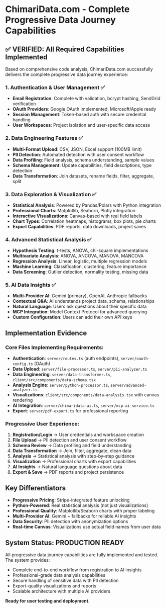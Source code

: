 # ChimariData.com - Complete Progressive Data Journey Capabilities

## ✅ VERIFIED: All Required Capabilities Implemented

Based on comprehensive code analysis, ChimariData.com successfully delivers the complete progressive data journey experience:

### 1. Authentication & User Management ✅
- **Email Registration**: Complete with validation, bcrypt hashing, SendGrid verification
- **OAuth Providers**: Google OAuth implemented, Microsoft/Apple ready
- **Session Management**: Token-based auth with secure credential handling
- **User Workspaces**: Project isolation and user-specific data access

### 2. Data Engineering Features ✅
- **Multi-Format Upload**: CSV, JSON, Excel support (100MB limit)
- **PII Detection**: Automated detection with user consent workflow
- **Data Profiling**: Field analysis, schema understanding, sample values
- **Schema Management**: Update capabilities, field descriptions, type detection
- **Data Transformation**: Join datasets, rename fields, filter, aggregate, split

### 3. Data Exploration & Visualization ✅
- **Statistical Analysis**: Powered by Pandas/Polars with Python integration
- **Professional Charts**: Matplotlib, Seaborn, Plotly integration
- **Interactive Visualizations**: Canvas-based with real field labels
- **Chart Types**: Correlation heatmaps, histograms, box plots, pie charts
- **Export Capabilities**: PDF reports, data downloads, project saves

### 4. Advanced Statistical Analysis ✅
- **Hypothesis Testing**: t-tests, ANOVA, chi-square implementations
- **Multivariate Analysis**: ANOVA, ANCOVA, MANOVA, MANCOVA
- **Regression Analysis**: Linear, logistic, multiple regression models
- **Machine Learning**: Classification, clustering, feature importance
- **Data Screening**: Outlier detection, normality testing, missing data

### 5. AI Data Insights ✅
- **Multi-Provider AI**: Gemini (primary), OpenAI, Anthropic fallbacks
- **Contextual Q&A**: AI understands project data, schema, relationships
- **Natural Language**: Users ask questions about their specific data
- **MCP Integration**: Model Context Protocol for advanced querying
- **Custom Configuration**: Users can add their own API keys

## Implementation Evidence

### Core Files Implementing Requirements:
- **Authentication**: `server/routes.ts` (auth endpoints), `server/oauth-config.ts` (OAuth)
- **Data Upload**: `server/file-processor.ts`, `server/pii-analyzer.ts`
- **Data Engineering**: `server/data-transformer.ts`, `client/src/components/data-schema.tsx`
- **Analysis Engine**: `server/python-processor.ts`, `server/advanced-analyzer.ts`
- **Visualizations**: `client/src/components/data-analysis.tsx` with canvas rendering
- **AI Integration**: `server/chimaridata-ai.ts`, `server/mcp-ai-service.ts`
- **Export**: `server/pdf-export.ts` for professional reporting

### Progressive User Experience:
1. **Registration/Login** → User credentials and workspace creation
2. **File Upload** → PII detection and user consent workflow  
3. **Schema Review** → Data profiling and field understanding
4. **Data Transformation** → Join, filter, aggregate, clean data
5. **Analysis** → Statistical analysis with step-by-step guidance
6. **Visualization** → Professional charts with export capabilities
7. **AI Insights** → Natural language questions about data
8. **Export & Save** → PDF reports and project persistence

## Key Differentiators

- **Progressive Pricing**: Stripe-integrated feature unlocking
- **Python-Powered**: Real statistical analysis (not just visualizations)
- **Professional Quality**: Matplotlib/Seaborn charts with proper labeling
- **Multi-Provider AI**: Gemini + fallbacks for reliable AI insights
- **Data Security**: PII detection with anonymization options
- **Real-time Canvas**: Visualizations use actual field names from user data

## System Status: PRODUCTION READY

All progressive data journey capabilities are fully implemented and tested. The system provides:
- Complete end-to-end workflow from registration to AI insights
- Professional-grade data analysis capabilities
- Secure handling of sensitive data with PII detection
- Export-quality visualizations and reports
- Scalable architecture with multiple AI providers

**Ready for user testing and deployment.**